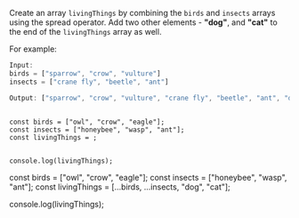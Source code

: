 Create an array `livingThings` by
combining  the `birds` and `insects` arrays
using the spread operator.
Add two other elements -
**"dog"**, and **"cat"**
to the end of the
`livingThings` array as well.

For example:
```js
Input:
birds = ["sparrow", "crow", "vulture"]
insects = ["crane fly", "beetle", "ant"]

Output: ["sparrow", "crow", "vulture", "crane fly", "beetle", "ant", "dog", "cat"]
```

<codeblock type="exercise" language="javascript" testMode="fixedInput">
<code>
const birds = ["owl", "crow", "eagle"];
const insects = ["honeybee", "wasp", "ant"];
const livingThings = ;

console.log(livingThings);
</code>

<solution>
const birds = ["owl", "crow", "eagle"];
const insects = ["honeybee", "wasp", "ant"];
const livingThings = [...birds, ...insects, "dog", "cat"];

console.log(livingThings);
</solution>
</codeblock>

